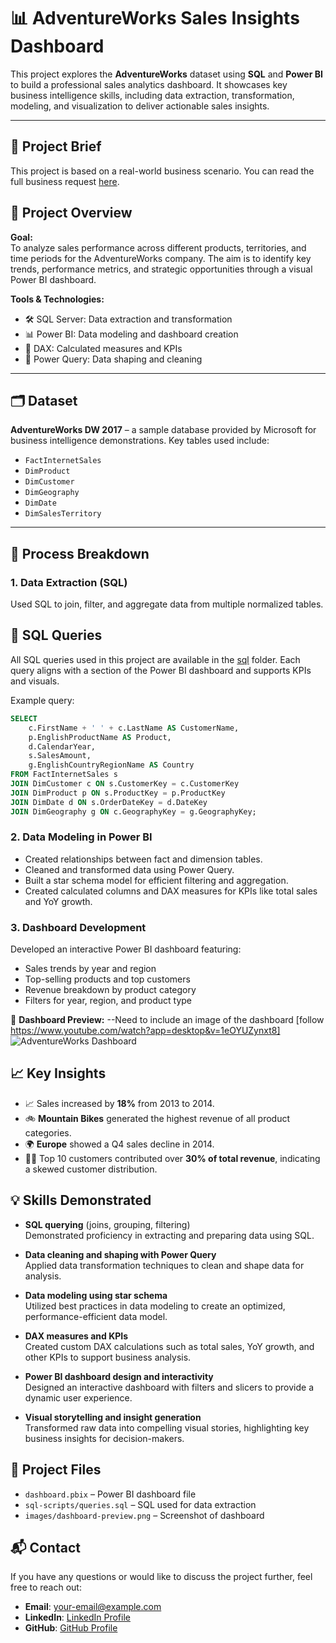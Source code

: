 # 📊 AdventureWorks Sales Insights Dashboard

This project explores the **AdventureWorks** dataset using **SQL** and **Power BI** to build a professional sales analytics dashboard. It showcases key business intelligence skills, including data extraction, transformation, modeling, and visualization to deliver actionable sales insights.

---

## 📄 Project Brief

This project is based on a real-world business scenario. You can read the full business request [here](docs/business-request.md).

## 🚀 Project Overview

**Goal:**  
To analyze sales performance across different products, territories, and time periods for the AdventureWorks company. The aim is to identify key trends, performance metrics, and strategic opportunities through a visual Power BI dashboard.

**Tools & Technologies:**
- 🛠️ SQL Server: Data extraction and transformation
- 📊 Power BI: Data modeling and dashboard creation
- 📐 DAX: Calculated measures and KPIs
- 📁 Power Query: Data shaping and cleaning

---

## 🗂️ Dataset

**AdventureWorks DW 2017** – a sample database provided by Microsoft for business intelligence demonstrations. Key tables used include:
- `FactInternetSales`
- `DimProduct`
- `DimCustomer`
- `DimGeography`
- `DimDate`
- `DimSalesTerritory`

---

## 🔧 Process Breakdown

### 1. Data Extraction (SQL)
Used SQL to join, filter, and aggregate data from multiple normalized tables.

## 🧾 SQL Queries

All SQL queries used in this project are available in the [sql](./sql) folder. Each query aligns with a section of the Power BI dashboard and supports KPIs and visuals.

Example query:

```sql
SELECT 
    c.FirstName + ' ' + c.LastName AS CustomerName,
    p.EnglishProductName AS Product,
    d.CalendarYear,
    s.SalesAmount,
    g.EnglishCountryRegionName AS Country
FROM FactInternetSales s
JOIN DimCustomer c ON s.CustomerKey = c.CustomerKey
JOIN DimProduct p ON s.ProductKey = p.ProductKey
JOIN DimDate d ON s.OrderDateKey = d.DateKey
JOIN DimGeography g ON c.GeographyKey = g.GeographyKey;
```

### 2. Data Modeling in Power BI

- Created relationships between fact and dimension tables.
- Cleaned and transformed data using Power Query.
- Built a star schema model for efficient filtering and aggregation.
- Created calculated columns and DAX measures for KPIs like total sales and YoY growth.

### 3. Dashboard Development

Developed an interactive Power BI dashboard featuring:

- Sales trends by year and region
- Top-selling products and top customers
- Revenue breakdown by product category
- Filters for year, region, and product type

📸 **Dashboard Preview:**  --Need to include an image of the dashboard [follow https://www.youtube.com/watch?app=desktop&v=1eOYUZynxt8]
![AdventureWorks Dashboard](images/dashboard-preview.png)

## 📈 Key Insights

- 📈 Sales increased by **18%** from 2013 to 2014.
- 🚲 **Mountain Bikes** generated the highest revenue of all product categories.
- 🌍 **Europe** showed a Q4 sales decline in 2014.
- 🧍‍♂️ Top 10 customers contributed over **30% of total revenue**, indicating a skewed customer distribution.

## 💡 Skills Demonstrated

- **SQL querying** (joins, grouping, filtering)  
  Demonstrated proficiency in extracting and preparing data using SQL.

- **Data cleaning and shaping with Power Query**  
  Applied data transformation techniques to clean and shape data for analysis.

- **Data modeling using star schema**  
  Utilized best practices in data modeling to create an optimized, performance-efficient data model.

- **DAX measures and KPIs**  
  Created custom DAX calculations such as total sales, YoY growth, and other KPIs to support business analysis.

- **Power BI dashboard design and interactivity**  
  Designed an interactive dashboard with filters and slicers to provide a dynamic user experience.

- **Visual storytelling and insight generation**  
  Transformed raw data into compelling visual stories, highlighting key business insights for decision-makers.

## 📂 Project Files

- `dashboard.pbix` – Power BI dashboard file
- `sql-scripts/queries.sql` – SQL used for data extraction
- `images/dashboard-preview.png` – Screenshot of dashboard

## 📬 Contact

If you have any questions or would like to discuss the project further, feel free to reach out:

- **Email**: your-email@example.com
- **LinkedIn**: [LinkedIn Profile](https://www.linkedin.com/in/your-profile)
- **GitHub**: [GitHub Profile](https://github.com/your-profile)

